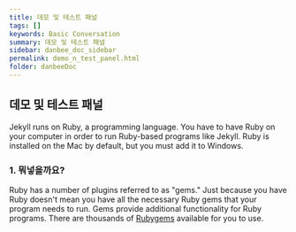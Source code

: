 ```yaml
---
title: 데모 및 테스트 패널
tags: []
keywords: Basic Conversation
summary: 데모 및 테스트 패널
sidebar: danbee_doc_sidebar
permalink: demo_n_test_panel.html
folder: danbeeDoc
---
```


## 데모 및 테스트 패널

Jekyll runs on Ruby, a programming language. You have to have Ruby on your computer in order to run Ruby-based programs like Jekyll. Ruby is installed on the Mac by default, but you must add it to Windows.

### 1. 뭐넣을까요?

Ruby has a number of plugins referred to as "gems." Just because you have Ruby doesn't mean you have all the necessary Ruby gems that your program needs to run. Gems provide additional functionality for Ruby programs. There are thousands of [Rubygems](https://rubygems.org/) available for you to use.

